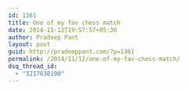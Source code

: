 ```yaml
---
id: 1361
title: One of my fav chess match
date: 2014-11-12T19:57:57+05:30
author: Pradeep Pant
layout: post
guid: http://pradeeppant.com/?p=1361
permalink: /2014/11/12/one-of-my-fav-chess-match/
dsq_thread_id:
  - "3217638190"
---
```

&nbsp;
